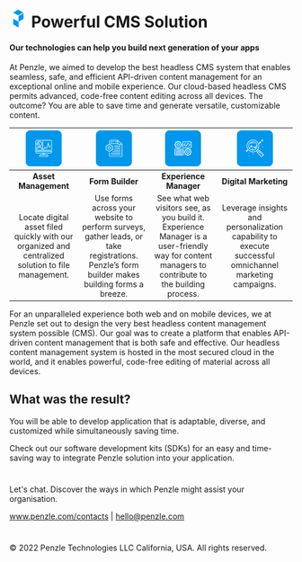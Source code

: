 
   
# ![penzle.com](favicon-32x32.png) Powerful CMS Solution

#### Our technologies can help you build next generation of your apps

At Penzle, we aimed to develop the best headless CMS system that enables seamless, safe, and efficient API-driven
content management for an exceptional online and mobile experience. Our cloud-based headless CMS permits advanced,
code-free content editing across all devices. The outcome? You are able to save time and generate versatile,
customizable content.

|                       ![penzle-asset](https://github.com/Penzle/Penzle.Net/blob/main/docs/images/asset.png)                      |                                                     ![penzle-form](https://raw.githubusercontent.com/Penzle/Penzle.Net/main/docs/images/form.png)                                                    |                                                 ![penzle-experience](https://github.com/Penzle/Penzle.Net/raw/main/docs/images/experience.png)                                                |                             ![penzle-marketing](https://github.com/Penzle/Penzle.Net/raw/main/docs/images/marketing.png)                            |
|:--------------------------------------------------------------------------------------------------:|:-------------------------------------------------------------------------------------------------------------------------------------------:|:-------------------------------------------------------------------------------------------------------------------------------------------------:|:-------------------------------------------------------------------------------------------------------:|
|                                        **Asset Management**                                        |                                                               **Form Builder**                                                              |                                                               **Experience Manager**                                                              |                                          **Digital Marketing**                                          |
| Locate digital asset filed quickly with our organized and centralized solution to file management. | Use forms across your website to perform surveys, gather leads, or take registrations. Penzle’s form builder makes building forms a breeze. | See what web visitors see, as you build it. Experience Manager is a user-friendly way for content managers to contribute to the building process. | Leverage insights and personalization capability to execute successful omnichannel marketing campaigns. |


For an unparalleled experience both web and on mobile devices, we at Penzle set out to design the very best headless content management system possible (CMS). Our goal was to create a platform that enables API-driven content management that is both safe and effective. Our headless content management system is hosted in the most secured cloud in the world, and it enables powerful, code-free editing of material across all devices. 

## What was the result? 

You will be able to develop application that is adaptable, diverse, and customized while simultaneously saving time. 

Check out our software development kits (SDKs) for an easy and time-saving way to integrate Penzle solution into your application.
#
Let's chat. Discover the ways in which Penzle might assist your organisation.

www.penzle.com/contacts | hello@penzle.com
#
© 2022 Penzle Technologies LLC California, USA. All rights reserved.
